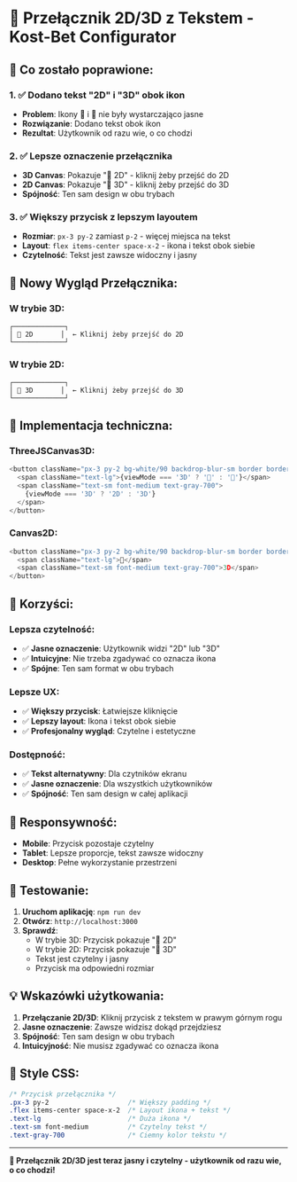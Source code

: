 # 🎯 Przełącznik 2D/3D z Tekstem - Kost-Bet Configurator

## **🚀 Co zostało poprawione:**

### **1. ✅ Dodano tekst "2D" i "3D" obok ikon**
- **Problem**: Ikony 📐 i 🎨 nie były wystarczająco jasne
- **Rozwiązanie**: Dodano tekst obok ikon
- **Rezultat**: Użytkownik od razu wie, o co chodzi

### **2. ✅ Lepsze oznaczenie przełącznika**
- **3D Canvas**: Pokazuje "📐 2D" - kliknij żeby przejść do 2D
- **2D Canvas**: Pokazuje "🎨 3D" - kliknij żeby przejść do 3D
- **Spójność**: Ten sam design w obu trybach

### **3. ✅ Większy przycisk z lepszym layoutem**
- **Rozmiar**: `px-3 py-2` zamiast `p-2` - więcej miejsca na tekst
- **Layout**: `flex items-center space-x-2` - ikona i tekst obok siebie
- **Czytelność**: Tekst jest zawsze widoczny i jasny

## **🎨 Nowy Wygląd Przełącznika:**

### **W trybie 3D:**
```
┌─────────────┐
│ 📐 2D       │  ← Kliknij żeby przejść do 2D
└─────────────┘
```

### **W trybie 2D:**
```
┌─────────────┐
│ 🎨 3D       │  ← Kliknij żeby przejść do 3D
└─────────────┘
```

## **🔧 Implementacja techniczna:**

### **ThreeJSCanvas3D:**
```typescript
<button className="px-3 py-2 bg-white/90 backdrop-blur-sm border border-gray-200 rounded-lg shadow-sm hover:bg-white transition-colors flex items-center space-x-2">
  <span className="text-lg">{viewMode === '3D' ? '📐' : '🎨'}</span>
  <span className="text-sm font-medium text-gray-700">
    {viewMode === '3D' ? '2D' : '3D'}
  </span>
</button>
```

### **Canvas2D:**
```typescript
<button className="px-3 py-2 bg-white/90 backdrop-blur-sm border border-gray-200 rounded-lg shadow-sm hover:bg-white transition-colors flex items-center space-x-2">
  <span className="text-lg">🎨</span>
  <span className="text-sm font-medium text-gray-700">3D</span>
</button>
```

## **🎯 Korzyści:**

### **Lepsza czytelność:**
- ✅ **Jasne oznaczenie**: Użytkownik widzi "2D" lub "3D"
- ✅ **Intuicyjne**: Nie trzeba zgadywać co oznacza ikona
- ✅ **Spójne**: Ten sam format w obu trybach

### **Lepsze UX:**
- ✅ **Większy przycisk**: Łatwiejsze kliknięcie
- ✅ **Lepszy layout**: Ikona i tekst obok siebie
- ✅ **Profesjonalny wygląd**: Czytelne i estetyczne

### **Dostępność:**
- ✅ **Tekst alternatywny**: Dla czytników ekranu
- ✅ **Jasne oznaczenie**: Dla wszystkich użytkowników
- ✅ **Spójność**: Ten sam design w całej aplikacji

## **📱 Responsywność:**

- **Mobile**: Przycisk pozostaje czytelny
- **Tablet**: Lepsze proporcje, tekst zawsze widoczny
- **Desktop**: Pełne wykorzystanie przestrzeni

## **🧪 Testowanie:**

1. **Uruchom aplikację**: `npm run dev`
2. **Otwórz**: `http://localhost:3000`
3. **Sprawdź**:
   - W trybie 3D: Przycisk pokazuje "📐 2D"
   - W trybie 2D: Przycisk pokazuje "🎨 3D"
   - Tekst jest czytelny i jasny
   - Przycisk ma odpowiedni rozmiar

## **💡 Wskazówki użytkowania:**

1. **Przełączanie 2D/3D**: Kliknij przycisk z tekstem w prawym górnym rogu
2. **Jasne oznaczenie**: Zawsze widzisz dokąd przejdziesz
3. **Spójność**: Ten sam design w obu trybach
4. **Intuicyjność**: Nie musisz zgadywać co oznacza ikona

## **🎨 Style CSS:**

```css
/* Przycisk przełącznika */
.px-3 py-2                    /* Większy padding */
.flex items-center space-x-2  /* Layout ikona + tekst */
.text-lg                      /* Duża ikona */
.text-sm font-medium          /* Czytelny tekst */
.text-gray-700                /* Ciemny kolor tekstu */
```

---

**🎉 Przełącznik 2D/3D jest teraz jasny i czytelny - użytkownik od razu wie, o co chodzi!**



















